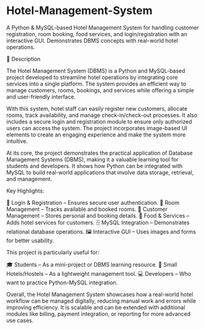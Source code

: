 # Hotel-Management-System
A Python &amp; MySQL-based Hotel Management System for handling customer registration, room booking, food services, and login/registration with an interactive GUI. Demonstrates DBMS concepts with real-world hotel operations.

📝 Description

The Hotel Management System (DBMS) is a Python and MySQL-based project developed to streamline hotel operations by integrating core services into a single platform. The system provides an efficient way to manage customers, rooms, bookings, and services while offering a simple and user-friendly interface.

With this system, hotel staff can easily register new customers, allocate rooms, track availability, and manage check-in/check-out processes. It also includes a secure login and registration module to ensure only authorized users can access the system. The project incorporates image-based UI elements to create an engaging experience and make the system more intuitive.

At its core, the project demonstrates the practical application of Database Management Systems (DBMS), making it a valuable learning tool for students and developers. It shows how Python can be integrated with MySQL to build real-world applications that involve data storage, retrieval, and management.

Key Highlights:

🔑 Login & Registration – Ensures secure user authentication.
🏨 Room Management – Tracks available and booked rooms.
👤 Customer Management – Stores personal and booking details.
🍴 Food & Services – Adds hotel services for customers.
🗄 MySQL Integration – Demonstrates relational database operations.
🖼 Interactive GUI – Uses images and forms for better usability.

This project is particularly useful for:

🎓 Students – As a mini-project or DBMS learning resource.
🏢 Small Hotels/Hostels – As a lightweight management tool.
💻 Developers – Who want to practice Python-MySQL integration.

Overall, the Hotel Management System showcases how a real-world hotel workflow can be managed digitally, reducing manual work and errors while improving efficiency. It is scalable and can be extended with additional modules like billing, payment integration, or reporting for more advanced use cases.


